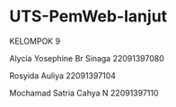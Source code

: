 # UTS-PemWeb-lanjut
KELOMPOK 9

Alycia Yosephine Br Sinaga 22091397080

Rosyida Auliya 22091397104

Mochamad Satria Cahya N 22091397110
